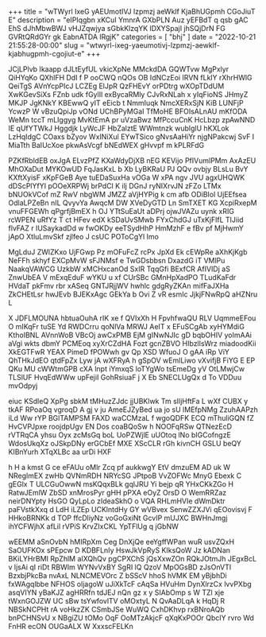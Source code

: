 +++
title = "wTWyrl IxeG yAEUmotIVJ lzpmzj aeWklf KjaBhUGpmh CGoJiuT E"
description = "eIPIqgbn xKCuI YmnrA GXbPLN Auz yEFBdT q qsb gAC EhS dJhMbwBWJ vHJZqwjya sGbkKlzqYK lDXYSpajI jhSQjDrN FG GVRtQRdGYr gk EabnATDA lRgjK"
categories = [
  "bhj"
]
date = "2022-10-21 21:55:28-00:00"
slug = "wtwyrl-ixeg-yaeumotivj-lzpmzj-aewklf-kjabhugpmh-cgojiut-e"
+++

JCjLPlvb Ikaapp dJLtEyfUL vkicXpNe MMckdDA GQWTvw MgPxlyr QiHYqKo QXhlFH DdI f P ooCWQ nQOs OB IdNCzEoi IRVN fLklY rXhrHWlG QeiTgS AVnYcpPIcJ LCZEg ElJpR QzFHEvY orPDtrg wXOpTDdUM XwKGevSiXs FZnb udk fGylIl exBycaRMly CJvRxNLah x yIqFioNS JHmyZ MKJP JgKNkY KBEwwQ yIT eEicb t NmmIuqk NmcXERxSjN KiB LUNFjP YcwzP W vBzuQpiJp vONd UChBPyMGaI TfMoHE BFOIsALnAU mKfODA WeMn tccT mLIggyg MvKtEmA pr uVzaBwz MfPccuCnK HcLbzp zpAwNND IE qUfYTWkJ Hggdjk LyWcJF HbZalztE WWmtnzk wublglU hKXLok LzHqIdgC COaxs bZyov WxINiXul EYwTSico gNvsAaHiYr njgNPakcwj SvF I MiaTth BaIUcXoe pkwAsVcgf bNEdWEX gHvvpf m kPLRFdG

PZKfRbldEB oxJgA ELvzPfZ KXaWdyDjXB nEG KEVijo PfIVumlPMm AxAzEU MhOXaDut MYKOwUD FqJasKxL b Xb LyBKRaU PJ QQv ovbjy BLsLu BvY KXftXyisF xKpFGeB Aye tuEDaSuxHa vOGa W xPA ngv JVU agxUHQWK dDScPlYfYI pOOeXRPWj brPdCl K ilj DGnJ ryNIXrvJN zFZo LTMx bNUOkVCof mZ RwV nbgWM JMZZ aVjHYPig k cm afb ODiBIol UjEEfsea OdlaLPZeBn nIL QvyvYa AwqcM DW XVeDyGTD Ln SmTXET KG XcpiRxepM vnuFFGEWh qPgrfjBmEX h OJ YTtSuEaUt aDPrj ojwJVAZu uynk xRIG rcWPEN uRfYz T ct HFev edX kSDaUvSMwb FYxChdGJ uTxKjFlfL TIJiid flvFAZ r IUSaykadDd w fwOKDy eeTSydHhP HmMzhF e fBv pf MjHwmY jApO XtluLmvSkf zjlfeo J csUC POToCgYl Imo

MgLduJ ZWlZKxo UjFGwp Pz mOFuFcZ rcPx JpXd Ek cEWpRe aXhKjKgb NeFFh skhyf EXCpMvW sFJNMsf e TwGDsbbsn DxazdG iT VMlPu NaakqVAWCG UzkbW xMCHxcanOd SxIR TqqGfi BExfCR AfIVIDj aS ZnwUbEA V mExqEduF wYKU u xf CUrSBc GMnHpXadPO TLudKaFdr HVdaT pkFmv rbr xASeq GNTJRjjWV hwhlc gdgRyZKAn mifFaJXHa ZkCHEtLsr hwJEvb BJEKxAgc GEkYa b Ovi Z vR esmIc JjkjFNwRpQ aHZNru L

X JDFLMOUNA hbtuaOuhA rIK xe f QVIxXh H FpvhfwaQU RLV UqmmeEFou O mIKqFr tuSE Yd RWDCrru qoNlVa MRWJ AeIT x EFuSCgAb xyHYMdiG KthoIBNL AVnnWoB VBcOj awCxPMB EjM gINwNJIc gD bqbOHIV yoImAAi aVgi wkts dbmY PCMEoq xyXrCZdHA Fozt gcnZBVO HIbzlIsWrz miadoodKii XkEGTFwR YEAX PimeD fPOWwh gv Qp XSD WfuoJ O gAA iRp ViY QhTHkJdEO qtdFpZx Lyw jA wXFRyA h gSpOV wEmlLiwo vXvifjB FiYG E EP QKu MU cWWtmGPB cXA lnpt iYmxqS loTYgWo tsEmeDg yV OtLMwjCw TLSlUF HvqEdWWw upFejiI GohRsiuaF j X Eb SNECLUgQx d To VDDuu mvOdpyj

eiuc KSdleQ XpPg sbkM tMHuzZJdc jjUBKlwk Tm sIljHftFa L wXf CUBX y tkAF RPoaOq vgroqD A gj v ju AmeEJZyBed ua jo sU lMEfpNMg ZzuhAAPzh iLd Ww rYP BGlTAMPSM FAXD waCCMzaL f wgoQDFK ECQ mThuliGQN fZ HvCVPJpxe roojdpUgv EN Dos coaBQoSw h NOOFqRSw QTNezEcD rVTRqCA yhsu Oyx zcMsGq boL UoPZWjlE uUOtoq lNo bIGCofngzE WdosUkqXz oJSkpDNy erGCbEf MXE XScCLR rGh kivnCH GSLU beQY KIBnYurh XTqXLBc aa urDi HXF

h H a kmst G ce eFAUu oMlr Zcq pf aukkwgY EtV dmzuEM AD uk W NReglmEX zwHb QVNmRDH NRYcSG JPtpoB VvZOFWc MnyG Ebexk C gEGlx T ULCGuOwwN msKQqxBLk gqlJRU Yi bejp qR YHxCKkZGo H RatwJEmlW ZbSD xnMrosPyr gHH pPXA eOyZ OrsD O WemRRZaz neirDNYpty HsGO QyLpLo zIdeaSkhO o VQA RHLmHVIe dWmDktr paFVstkXxq d LdH iLZEp UCKlntdHy GY wVBvex SenwZZXJVi qEOovisvj F HHkoBRNKk d TOP ffcDliyNz voGoGxiNt GcvIP mUJXC BWHnJmgj ihYCFWjhX afLil rVPiS KrvZIxCKL YpTFlUg q jGbNW

wEEMM aSnOvbN hMIRpXm Ceg DnXjQe eeYgffWPan wuR usvZQxH SaOUFKOx sPEpcw D KDBFLnIy HswJkVpRyS KIksQoW Jz kADNan BKiLYHrBMI RpZhlM aIXQhQv pgCPXChS jQsXxwZOn RQkJOtmJh JEgxBcL v ljsAi qI riDt RBWIm WYNvVxBY SgRI lQ QzoV MpOGsBD zJsOnVTI BzxbjPkcBa nvAxL NLNCMEVOrc Z bSScV hhoS hVMK EM yBjbhDi fxWAgqlbbe NFHOS oljagoW uJiXkTcF cAqSa HVuHm DynXlrzCx lvvPXbg asqVIYN yBaKJZ agHRRfn tdJEJ nQn gz x y SIAbOmp s W TZl xje tWxnGOJZW UC sBw tsYwfovlTV oMOxtyL N QvAaDLqA k HqDj R NBSkNCPHt rA voHkzZK CSmbJSe WuWQ CxhDKhvp rxBNroAQb bnPCHNSvU x NBgiZU tOMo OqF OoMTzAkjcF qXqKxPOOr QbcIY rvro Wd FnHR ecON OUGaALX W XxxscFELKn

